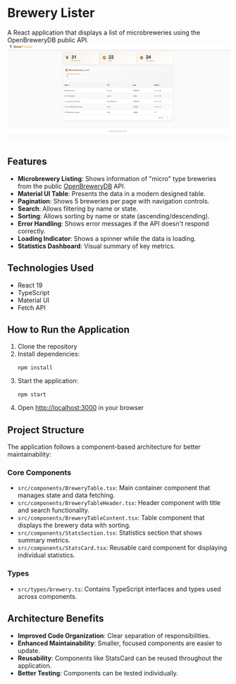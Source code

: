 # Brewery Lister

A React application that displays a list of microbreweries using the OpenBreweryDB public API.
![alt text](image.png)
## Features

- **Microbrewery Listing**: Shows information of "micro" type breweries from the public [OpenBreweryDB](https://api.openbrewerydb.org/breweries) API.
- **Material UI Table**: Presents the data in a modern designed table.
- **Pagination**: Shows 5 breweries per page with navigation controls.
- **Search**: Allows filtering by name or state.
- **Sorting**: Allows sorting by name or state (ascending/descending).
- **Error Handling**: Shows error messages if the API doesn't respond correctly.
- **Loading Indicator**: Shows a spinner while the data is loading.
- **Statistics Dashboard**: Visual summary of key metrics.

## Technologies Used

- React 19
- TypeScript
- Material UI
- Fetch API

## How to Run the Application

1. Clone the repository
2. Install dependencies:
   ```
   npm install
   ```
3. Start the application:
   ```
   npm start
   ```
4. Open [http://localhost:3000](http://localhost:3000) in your browser

## Project Structure

The application follows a component-based architecture for better maintainability:

### Core Components

- `src/components/BreweryTable.tsx`: Main container component that manages state and data fetching.
- `src/components/BreweryTableHeader.tsx`: Header component with title and search functionality.
- `src/components/BreweryTableContent.tsx`: Table component that displays the brewery data with sorting.
- `src/components/StatsSection.tsx`: Statistics section that shows summary metrics.
- `src/components/StatsCard.tsx`: Reusable card component for displaying individual statistics.

### Types

- `src/types/brewery.ts`: Contains TypeScript interfaces and types used across components.

## Architecture Benefits

- **Improved Code Organization**: Clear separation of responsibilities.
- **Enhanced Maintainability**: Smaller, focused components are easier to update.
- **Reusability**: Components like StatsCard can be reused throughout the application.
- **Better Testing**: Components can be tested individually.

